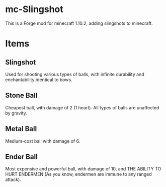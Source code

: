 # mc-Slingshot
This is a Forge mod for minecraft 1.10.2, adding slingshots to minecraft.

# Items

## Slingshot
Used for shooting various types of balls, with infinite durability and enchantability identical to bows.

## Stone Ball
Cheapest ball, with damage of 2 (1 heart). All types of balls are unaffected by gravity.

## Metal Ball
Medium-cost ball with damage of 6.

## Ender Ball
Most expensive and powerful ball, with damage of 10, and THE ABILITY TO HURT ENDERMEN (As you know, endermen are immune to any ranged attack).